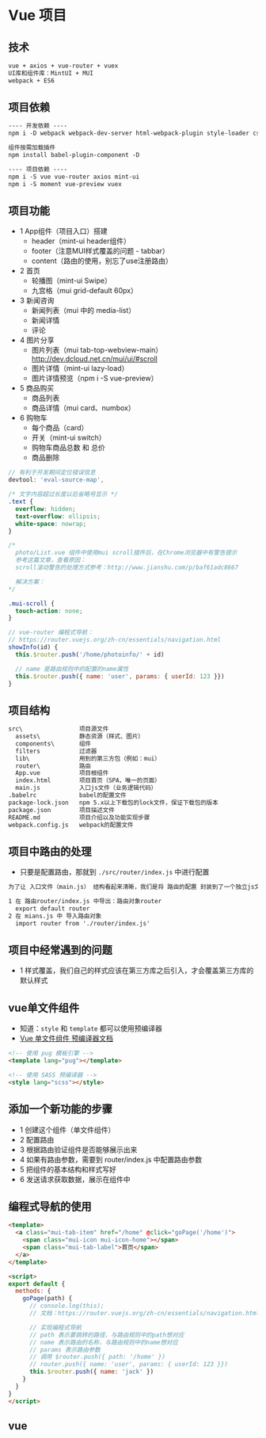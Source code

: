 # Vue 项目

## 技术

```html
vue + axios + vue-router + vuex
UI库和组件库：MintUI + MUI
webpack + ES6
```

## 项目依赖

```html
---- 开发依赖 ----
npm i -D webpack webpack-dev-server html-webpack-plugin style-loader css-loader sass-loader node-sass url-loader file-loader babel-core babel-loader babel-preset-env vue-loader vue-template-compiler

组件按需加载插件
npm install babel-plugin-component -D

---- 项目依赖 ----
npm i -S vue vue-router axios mint-ui
npm i -S moment vue-preview vuex
```

## 项目功能

- 1 App组件（项目入口）搭建
  - header（mint-ui header组件）
  - footer（注意MUI样式覆盖的问题 - tabbar）
  - content（路由的使用，别忘了use注册路由）
- 2 首页
  - 轮播图（mint-ui Swipe）
  - 九宫格（mui grid-default 60px）
- 3 新闻咨询
  - 新闻列表（mui 中的 media-list）
  - 新闻详情
  - 评论
- 4 图片分享
  - 图片列表（mui tab-top-webview-main） http://dev.dcloud.net.cn/mui/ui/#scroll
  - 图片详情（mint-ui lazy-load）
  - 图片详情预览（npm i -S vue-preview）
- 5 商品购买
  - 商品列表
  - 商品详情（mui card、numbox）
- 6 购物车
  - 每个商品（card）
  - 开关（mint-ui switch）
  - 购物车商品总数 和 总价
  - 商品删除

```js
// 有利于开发期间定位错误信息
devtool: 'eval-source-map',
```

```css
/* 文字内容超过长度以后省略号显示 */
.text {
  overflow: hidden;
  text-overflow: ellipsis;
  white-space: nowrap;
}
```

```css
/*
  photo/List.vue 组件中使用mui scroll插件后，在Chrome浏览器中有警告提示
  参考这篇文章，查看原因：
  scroll滚动警告的处理方式参考：http://www.jianshu.com/p/baf61adc8667

  解决方案：
*/

.mui-scroll {
  touch-action: none;
}
```

```js
// vue-router 编程式导航：
// https://router.vuejs.org/zh-cn/essentials/navigation.html
showInfo(id) {
  this.$router.push('/home/photoinfo/' + id)

  // name 是路由规则中的配置的name属性
  this.$router.push({ name: 'user', params: { userId: 123 }})
}
```

## 项目结构

```html
src\                项目源文件
  assets\           静态资源（样式、图片）
  components\       组件
  filters           过滤器
  lib\              用到的第三方包（例如：mui）
  router\           路由
  App.vue           项目根组件
  index.html        项目首页（SPA，唯一的页面）
  main.js           入口js文件（业务逻辑代码）
.babelrc            babel的配置文件
package-lock.json   npm 5.x以上下载包的lock文件，保证下载包的版本
package.json        项目描述文件
README.md           项目介绍以及功能实现步骤
webpack.config.js   webpack的配置文件
```

## 项目中路由的处理

- 只要是配置路由，那就到 `./src/router/index.js` 中进行配置

```html
为了让 入口文件（main.js） 结构看起来清晰，我们是将 路由的配置 封装到了一个独立js文件中（./src/router/index.js）

1 在 路由router/index.js 中导出：路由对象router
  export default router
2 在 mians.js 中 导入路由对象
  import router from './router/index.js'
```

## 项目中经常遇到的问题

- 1 样式覆盖，我们自己的样式应该在第三方库之后引入，才会覆盖第三方库的默认样式

## vue单文件组件

- 知道：`style` 和 `template` 都可以使用预编译器
- [Vue 单文件组件 预编译器文档](https://vue-loader.vuejs.org/zh-cn/configurations/pre-processors.html)

```html
<!-- 使用 pug 模板引擎 -->
<template lang="pug"></template>

<!-- 使用 SASS 预编译器 -->
<style lang="scss"></style>
```

## 添加一个新功能的步骤

- 1 创建这个组件（单文件组件）
- 2 配置路由
- 3 根据路由验证组件是否能够展示出来
- 4 如果有路由参数，需要到 router/index.js 中配置路由参数
- 5 把组件的基本结构和样式写好
- 6 发送请求获取数据，展示在组件中

## 编程式导航的使用

```html
<template>
  <a class="mui-tab-item" href="/home" @click="goPage('/home')">
    <span class="mui-icon mui-icon-home"></span>
    <span class="mui-tab-label">首页</span>
  </a>
</template>

<script>
export default {
  methods: {
    goPage(path) {
      // console.log(this);
      // 文档：https://router.vuejs.org/zh-cn/essentials/navigation.html

      // 实现编程式导航
      // path 表示要跳转的路径，与路由规则中的path想对应
      // name 表示路由的名称，与路由规则中的name想对应
      // params 表示路由参数
      // 调用 $router.push({ path: '/home' })
      // router.push({ name: 'user', params: { userId: 123 }})
      this.$router.push({ name: 'jack' })
    }
  }
}
</script>
```

## vue
